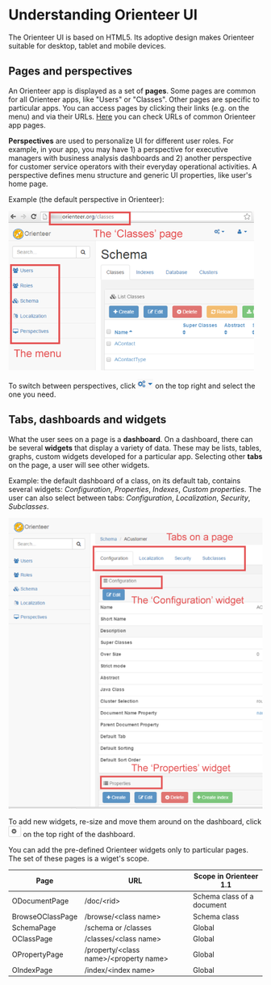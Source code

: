 # Understanding Orienteer UI

The Orienteer UI is based on HTML5. Its adoptive design makes Orienteer suitable for desktop, tablet and mobile devices.

## Pages and perspectives
An Orienteer app is displayed as a set of **pages**. Some pages are common for all Orienteer apps, like "Users" or "Classes". Other pages are specific to particular apps. You can access pages by clicking their links (e.g. on the menu) and via their URLs. [Here](https://orienteer.gitbooks.io/orienteer/content/special_urls.html) you can check URLs of common Orienteer app pages.  

**Perspectives** are used  to personalize UI for different user roles. For example, in your app, you may have 1) a perspective for executive managers with business analysis dashboards and 2) another perspective for customer service operators with their everyday operational activities. A perspective defines menu structure and generic UI properties, like user's home page. 

Example (the default perspective in Orienteer):

![](Perspectives-small1.png)

To switch between perspectives, click ![](UI-selecting-perspectives.jpg) on the top right and select the one you need.

## Tabs, dashboards and widgets

What the user sees on a page is a **dashboard**. On a dashboard, there can be several **widgets** that display a variety of data. These may be lists, tables, graphs, custom widgets developed for a particular app. Selecting other **tabs** on the page, a user will see other widgets.

Example: the default dashboard of a class, on its default tab, contains several widgets: *Configuration*, *Properties*, *Indexes*, *Custom properties*. The user can also select between tabs: *Configuration*, *Localization*, *Security*, *Subclasses*.

![](Pages&widgets.png)

To add new widgets, re-size and move them around on the dashboard, click  ![](UI-adding-widgets.jpg) on the top right of the dashboard. 

You can add the pre-defined Orienteer widgets only to particular pages. The set of these pages is a wiget's scope.

|Page|URL|Scope in Orienteer 1.1|
| -- | -- | -- |
|ODocumentPage|/doc/&lt;rid&gt;|Schema class of a document|
|BrowseOClassPage|/browse/&lt;class name&gt;|Schema class|
|SchemaPage|/schema or /classes|Global|
|OClassPage|/classes/&lt;class name&gt;|Global|
|OPropertyPage|/property/&lt;class name&gt;/&lt;property name&gt;|Global|
|OIndexPage|/index/&lt;index name&gt;|Global|
